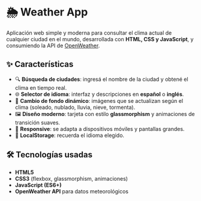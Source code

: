 # 🌦️ Weather App

Aplicación web simple y moderna para consultar el clima actual de cualquier ciudad en el mundo, desarrollada con **HTML, CSS y JavaScript**, y consumiendo la API de [OpenWeather](https://openweathermap.org/).

## ✨ Características

- 🔍 **Búsqueda de ciudades**: ingresá el nombre de la ciudad y obtené el clima en tiempo real.
- 🌐 **Selector de idioma**: interfaz y descripciones en **español** o **inglés**.
- 📸 **Cambio de fondo dinámico**: imágenes que se actualizan según el clima (soleado, nublado, lluvia, nieve, tormenta).
- 🖼️ **Diseño moderno**: tarjeta con estilo **glassmorphism** y animaciones de transición suaves.
- 📱 **Responsive**: se adapta a dispositivos móviles y pantallas grandes.
- 💾 **LocalStorage**: recuerda el idioma elegido.

## 🛠️ Tecnologías usadas

- **HTML5**
- **CSS3** (flexbox, glassmorphism, animaciones)
- **JavaScript (ES6+)**
- **OpenWeather API** para datos meteorológicos
